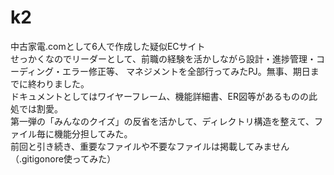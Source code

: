# k2
中古家電.comとして6人で作成した疑似ECサイト<br>
せっかくなのでリーダーとして、前職の経験を活かしながら設計・進捗管理・コーディング・エラー修正等、
マネジメントを全部行ってみたPJ。無事、期日までに終わりました。<br>
ドキュメントとしてはワイヤーフレーム、機能詳細書、ER図等があるものの此処では割愛。<br>
第一弾の「みんなのクイズ」の反省を活かして、ディレクトリ構造を整えて、ファイル毎に機能分担してみた。<br>
前回と引き続き、重要なファイルや不要なファイルは掲載してみません（.gitigonore使ってみた）
